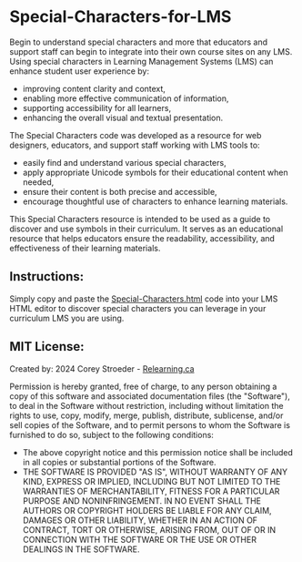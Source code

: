 # Special-Characters-for-LMS
Begin to understand special characters and more that educators and support staff can begin to integrate into their own course sites on any LMS. Using special characters in Learning Management Systems (LMS) can enhance student user experience by:

* improving content clarity and context,
* enabling more effective communication of information,
* supporting accessibility for all learners,
* enhancing the overall visual and textual presentation.

The Special Characters code was developed as a resource for web designers, educators, and support staff working with LMS tools to:
* easily find and understand various special characters,
* apply appropriate Unicode symbols for their educational content when needed,
* ensure their content is both precise and accessible,
* encourage thoughtful use of characters to enhance learning materials.

This Special Characters resource is intended to be used as a guide to discover and use symbols in their curriculum. It serves as an educational resource that helps educators ensure the readability, accessibility, and effectiveness of their learning materials.

## Instructions:
Simply copy and paste the [Special-Characters.html](/Special-Characters.html) code into your LMS HTML editor to discover special characters you can leverage in your curriculum LMS you are using.

## MIT License:
Created by: 2024 Corey Stroeder - [Relearning.ca](https://www.relearning.ca)

Permission is hereby granted, free of charge, to any person obtaining a copy of this software and associated documentation files (the "Software"), to deal in the Software without restriction, including without limitation the rights to use, copy, modify, merge, publish, distribute, sublicense, and/or sell copies of the Software, and to permit persons to whom the Software is furnished to do so, subject to the following conditions:
* The above copyright notice and this permission notice shall be included in all copies or substantial portions of the Software.
* THE SOFTWARE IS PROVIDED "AS IS", WITHOUT WARRANTY OF ANY KIND, EXPRESS OR IMPLIED, INCLUDING BUT NOT LIMITED TO THE WARRANTIES OF MERCHANTABILITY, FITNESS FOR A PARTICULAR PURPOSE AND NONINFRINGEMENT. IN NO EVENT SHALL THE AUTHORS OR COPYRIGHT HOLDERS BE LIABLE FOR ANY CLAIM, DAMAGES OR OTHER LIABILITY, WHETHER IN AN ACTION OF CONTRACT, TORT OR OTHERWISE, ARISING FROM, OUT OF OR IN CONNECTION WITH THE SOFTWARE OR THE USE OR OTHER DEALINGS IN THE SOFTWARE.</p>
